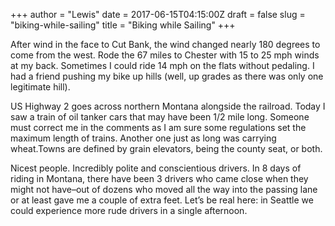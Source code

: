 +++
author = "Lewis"
date = 2017-06-15T04:15:00Z
draft = false
slug = "biking-while-sailing"
title = "Biking while Sailing"
+++


After wind in the face to Cut Bank, the wind changed nearly 180 degrees to come from the west. Rode the 67 miles to Chester with 15 to 25 mph winds at my back. Sometimes I could ride 14 mph on the flats without pedaling. I had a friend pushing my bike up hills (well, up grades as there was only one legitimate hill).

US Highway 2 goes across northern Montana alongside the railroad. Today I saw a train of oil tanker cars that may have been 1/2 mile long. Someone must correct me in the comments as I am sure some regulations set the maximum length of trains. Another one just as long was carrying wheat.Towns are defined by grain elevators, being the county seat, or both.

Nicest people. Incredibly polite and conscientious drivers. In 8 days of riding in Montana, there have been 3 drivers who came close when they might not have–out of dozens who moved all the way into the passing lane or at least gave me a couple of extra feet. Let’s be real here: in Seattle we could experience more rude drivers in a single afternoon.

